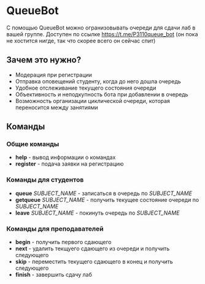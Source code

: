 # QueueBot
С помощью QueueBot можно огранизовывать очереди для сдачи лаб в вашей группе. 
Доступен по ссылке https://t.me/P3110queue_bot (он пока не хостится нигде, так что скорее всего он сейчас спит)
## Зачем это нужно?
* Модерация при регистрации
* Отправка оповещений студенту, когда до него дошла очередь
* Удобное отслеживание текущего состояния очереди
* Объективность и неподкупность бота при добавлении в очередь
* Возможность организации циклической очереди, которая переносится между занятиями
## Команды
### Общие команды
* **help** - вывод информации о командах
* **register** - подача заявки на регистрацию
### Команды для студентов
* **queue** *SUBJECT_NAME* - записаться в очередь по *SUBJECT_NAME*
* **getqueue** *SUBJECT_NAME* - получить текущее состояние очереди по *SUBJECT_NAME*
* **leave** *SUBJECT_NAME* - покинуть очередь по *SUBJECT_NAME*
### Команды для преподавателей
* **begin** - получить первого сдающего
* **next** - удалить текщуего сдающего из очереди и получить следующего
* **skip** - переместить текущего сдающего в конец и получить следующего
* **finish** - завершить сдачу лаб
